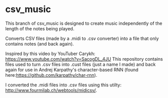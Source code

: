 # csv_music
This branch of csv_music is designed to create music independently of the length of the notes being played.

Converts CSV files (made by a .midi to .csv converter) into a file that only contains notes (and back again).

Inspired by this video by YouTuber Carykh: https://www.youtube.com/watch?v=SacogDL_4JU
This repository contains files used to turn .csv files into .cust files (just a name I made) and back again for use in Andrej Karpathy's character-based RNN (found here:https://github.com/karpathy/char-rnn).

I converted the .midi files into .csv files using this utilty: http://www.fourmilab.ch/webtools/midicsv/.
